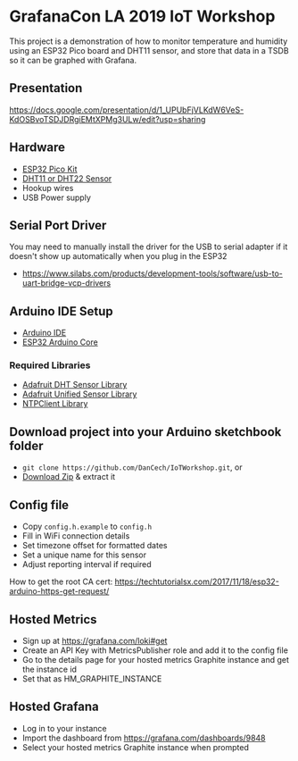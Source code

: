 # GrafanaCon LA 2019 IoT Workshop

This project is a demonstration of how to monitor temperature and humidity using an ESP32 Pico board and DHT11 sensor, and store that data in a TSDB so it can be graphed with Grafana.

## Presentation

https://docs.google.com/presentation/d/1_UPUbFjVLKdW6VeS-KdOSBvoTSDJDRgiEMtXPMg3ULw/edit?usp=sharing

## Hardware

- [ESP32 Pico Kit](https://docs.espressif.com/projects/esp-idf/en/latest/get-started/get-started-pico-kit.html#)
- [DHT11 or DHT22 Sensor](https://learn.adafruit.com/dht/overview)
- Hookup wires
- USB Power supply

## Serial Port Driver

You may need to manually install the driver for the USB to serial adapter if it doesn't show up automatically when you plug in the ESP32

- https://www.silabs.com/products/development-tools/software/usb-to-uart-bridge-vcp-drivers

## Arduino IDE Setup

- [Arduino IDE](https://www.arduino.cc/en/Main/Software)
- [ESP32 Arduino Core](https://github.com/espressif/arduino-esp32/blob/master/docs/arduino-ide/boards_manager.md)

### Required Libraries

- [Adafruit DHT Sensor Library](https://github.com/adafruit/DHT-sensor-library)
- [Adafruit Unified Sensor Library](https://github.com/adafruit/Adafruit_Sensor)
- [NTPClient Library](https://github.com/arduino-libraries/NTPClient)

## Download project into your Arduino sketchbook folder

- `git clone https://github.com/DanCech/IoTWorkshop.git`, or
- [Download Zip](https://github.com/DanCech/IoTWorkshop/archive/master.zip) & extract it

## Config file

- Copy `config.h.example` to `config.h`
- Fill in WiFi connection details
- Set timezone offset for formatted dates
- Set a unique name for this sensor
- Adjust reporting interval if required

How to get the root CA cert: https://techtutorialsx.com/2017/11/18/esp32-arduino-https-get-request/

## Hosted Metrics

- Sign up at https://grafana.com/loki#get
- Create an API Key with MetricsPublisher role and add it to the config file
- Go to the details page for your hosted metrics Graphite instance and get the instance id
- Set that as HM_GRAPHITE_INSTANCE

## Hosted Grafana

- Log in to your instance
- Import the dashboard from https://grafana.com/dashboards/9848
- Select your hosted metrics Graphite instance when prompted
